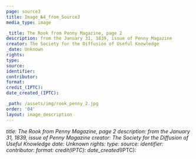 ```yaml
---
page: source3
title: Image_№4_from_Source3
media_type: image

_title: The Rook from Penny Magazine, page 2
description: from the January 31, 1839, issue of Penny Magazine
creator: The Society for the Diffusion of Useful Knowledge
_date: Unknown
rights: 
type: 
source:
identifier:
contributor:
format:
credit_(IPTC):
date_created_(IPTC):

_path: /assets/img/rook_penny_2.jpg
order: '04'
layout: image_description
---
```


_title:  The Rook from Penny Magazine, page 2
description: from the January 31, 1839, issue of Penny Magazine
creator:  The Society for the Diffusion of Useful Knowledge
_date: Unknown
rights: 
type: 
source:
identifier:
contributor:
format:
credit_(IPTC):
date_created_(IPTC):



